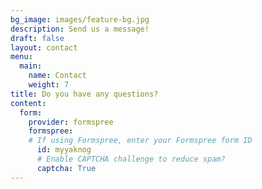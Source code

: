 ```yaml
---
bg_image: images/feature-bg.jpg
description: Send us a message!
draft: false
layout: contact
menu:
  main:
    name: Contact
    weight: 7
title: Do you have any questions?
content:
  form:
    provider: formspree
    formspree:
    # If using Formspree, enter your Formspree form ID
      id: myyaknog
      # Enable CAPTCHA challenge to reduce spam?
      captcha: True
---
```

